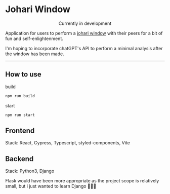 # Johari Window

<div align='center'>Currently in development</div>

Application for users to perform a [johari window](https://en.wikipedia.org/wiki/Johari_window) with their peers for a bit of fun and self-enlightenment.

I'm hoping to incorporate chatGPT's API to perform a minimal analysis after the window has been made.

---

## How to use

build
```bash
npm run build
```

start
```bash
npm run start
```

## Frontend

Stack: React, Cypress, Typescript, styled-components, Vite

## Backend

Stack: Python3, Django

Flask would have been more appropriate as the project scope is relatively small, but i just wanted to learn Django 🤷🏻‍♂️
